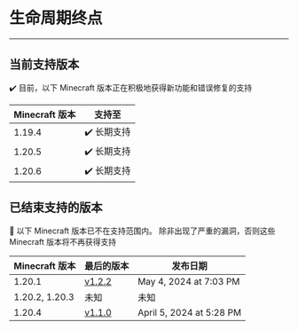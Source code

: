 # 生命周期终点

---

## 当前支持版本

✔️ 目前，以下 Minecraft 版本正在积极地获得新功能和错误修复的支持

| Minecraft 版本 | 支持至     |
|--------------|---------|
| 1.19.4       | ✔️ 长期支持 |
| 1.20.5       | ✔️ 长期支持 |
| 1.20.6       | ✔️ 长期支持 |

## 已结束支持的版本

👻 以下 Minecraft 版本已不在支持范围内。
除非出现了严重的漏洞，否则这些 Minecraft 版本将不再获得支持

| Minecraft 版本   | 最后的版本                                                                            | 发布日期                      |
|----------------|----------------------------------------------------------------------------------|---------------------------|
| 1.20.1         | [v1.2.2](https://modrinth.com/mod/crystalcarpetaddition/version/mc1.20.1-v1.2.2) | May 4, 2024 at 7:03 PM    |
| 1.20.2, 1.20.3 | 未知                                                                               | 未知                        |
| 1.20.4         | [v1.1.0](https://modrinth.com/mod/crystalcarpetaddition/version/mc1.20.4-v1.1.0) | April 5, 2024 at 5:28 PM  |
